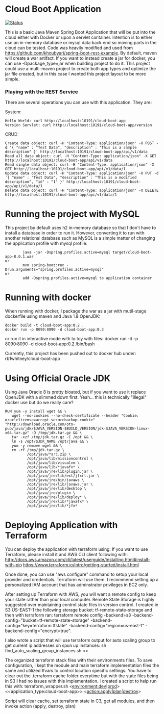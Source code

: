 # Cloud Boot Application
[![Status](https://travis-ci.org/rb1whitney/cloud-boot-app.svg?branch=master)](https://travis-ci.org/rb1whitney/cloud-boot-app)

This is a basic Java Maven Spring Boot Application that will be put into the cloud either with Docker or upon a servlet container. Intention is to either use an in-memory database or mysql data back end so moving parts in the cloud can be tested. Code was heavily modified and used from https://github.com/khoubyari/spring-boot-rest-example. By default, maven will create a war artifact. If you want to instead create a jar for docker, you can use -Dpackage_type=jar when building project to do it. This project could use a multi-maven project to create both app types and optimize the jar file created, but in this case I wanted this project layout to be more simple.

### Playing with the REST Service

There are several operations you can use with this application. They are:

System:
```
Hello World: curl http://localhost:10191/cloud-boot-app
Version Servlet: curl http://localhost:10191/cloud-boot-app/version
```

CRUD:
```
Create data object: curl -H "Content-Type: application/json" -X POST -d '{ "name" : "Test Data", "description" : "This is a sample description" }' http://localhost:10191/cloud-boot-app/api/v1/data
Read all data object: curl -H "Content-Type: application/json" -X GET http://localhost:10191/cloud-boot-app/api/v1/data
Read single data object: curl -H "Content-Type: application/json" -X GET http://localhost:10191/cloud-boot-app/api/v1/data/1
Update data object: curl -H "Content-Type: application/json" -X PUT -d '{ "name" : "Test Data", "description" : "This is a modified description", "id" : "1" }' http://localhost:10191/cloud-boot-app/api/v1/data/1
Delete data object: curl -H "Content-Type: application/json" -X DELETE http://localhost:10191/cloud-boot-app/api/v1/data/1
```

# Running the project with MySQL

This project by default uses h2 in-memory database so that I don't have to install a database in order to run it. However, converting it to run with another relational database such as MySQL is a simple matter of changing the application profile with mysql profile:

```
        java -jar -Dspring.profiles.active=mysql target/cloud-boot-app-0.0.1.war
or
        mvn spring-boot:run -Drun.arguments="spring.profiles.active=mysql"
or
        add -Dspring.profiles.active=mysql to application container
```

# Running with docker
When running with docker, I package the war as a jar with mutil-stage dockerfile using maven and Java 1.8 OpenJDK:
```
docker build -t cloud-boot-app:0.2 .
docker run -p 8090:8090 -d cloud-boot-app:0.3
```

or run it in interactive mode with to toy with files:
docker run -it -p 8090:8090 -d cloud-boot-app:0.2 /bin/bash

Currently, this project has been pushed out to docker hub under: rb1whitney/cloud-boot-app

# Using Official Oracle JDK
Using Java Oracle 8 is pretty bloated, but if you want to use it replace OpenJDK with a slimmed down first. Yeah... this is technically "illegal" docker use but do we really care?

```
RUN yum -y install wget && \
   wget --no-cookies --no-check-certificate --header "Cookie: oraclelicense=accept-securebackup-cookie" "http://download.oracle.com/otn-pub/java/jdk/$JAVA_VERSION-$BUILD_VERSION/jdk-$JAVA_VERSION-linux-x64.tar.gz" -O /tmp/jdk.tar.gz && \
   tar -xzf /tmp/jdk.tar.gz -C /opt && \
   ln -s /opt/$JDK_NAME /opt/java && \
   yum -y remove wget && \
   rm -rf /tmp/jdk.tar.gz \
          /opt/java/*src.zip \
          /opt/java/lib/missioncontrol \
          /opt/java/lib/visualvm \
          /opt/java/lib/*javafx* \
          /opt/java/jre/lib/plugin.jar \
          /opt/java/jre/lib/ext/jfxrt.jar \
          /opt/java/jre/bin/javaws \
          /opt/java/jre/lib/javaws.jar \
          /opt/java/jre/lib/desktop \
          /opt/java/jre/plugin \
          /opt/java/jre/lib/deploy* \
          /opt/java/jre/lib/*javafx* \
          /opt/java/jre/lib/*jfx*
```


# Deploying Application with Terraform
You can deploy the application with terraform using:
If you want to use Terraform, please install it and AWS CLI client following with: http://docs.aws.amazon.com/cli/latest/userguide/installing.html#install-with-pip https://www.terraform.io/intro/getting-started/install.html

Once done, you can use "aws configure" command to setup your local provider and credentials. Terraform will use them. I recommend setting up a personalized IAM account that has adminstrator privileges in EC2 only.

After setting up Terraform with AWS, you will want a remote config to keep your state rather than your local computer. Remote State Storage is highly suggested over maintaining control state files in version control. I created in S3 US-EAST-1 the following storage bucket: tf-remote-state-storage and then with terraform ran: terraform remote config -backend=s3 -backend-config="bucket=tf-remote-state-storage" -backend-config="key=terraform.tfstate" -backend-config="region=us-east-1" -backend-config="encrypt=true".

I also wrote a script that will use terraform output for auto scaling group to get current ip addresses on spun up instances: sh find_auto_scaling_group_instances.sh <>

The organized terraform stack files with their environments files. To save configuration, I kept the module and main terraform implementation files the same and utilized tfvars to control location specific settings. You have to clear out the .terraform cache folder everytime but with the state files being in S3 I had no issues with this implementation. I created a script to help run this with: terraform_wrapper.sh <<environment:dev|prod>> <<application_type:cloud-boot-app>> <<action:apply|plan|destroy>>

Script will clear cache, set terraform state in C3, get all modules, and then invoke action (apply, destroy, plan)